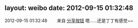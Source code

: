 layout: weibo
date: 2012-09-15 01:32:48
---
<meta name="referrer" content="no-referrer" />

2012-09-15 01:32:48  &nbsp;&nbsp;&nbsp;&nbsp;&nbsp;&nbsp; 来自 <a href="http://app.weibo.com/t/feed/cUcI1A" rel="nofollow">分享按钮</a>
嗯……还是丁丁有感觉~~ ​​​
